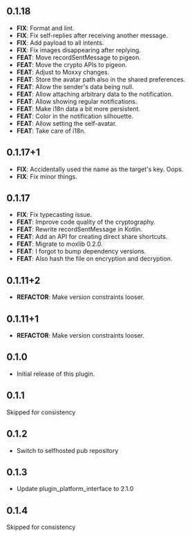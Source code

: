 ## 0.1.18

 - **FIX**: Format and lint.
 - **FIX**: Fix self-replies after receiving another message.
 - **FIX**: Add payload to all intents.
 - **FIX**: Fix images disappearing after replying.
 - **FEAT**: Move recordSentMessage to pigeon.
 - **FEAT**: Move the crypto APIs to pigeon.
 - **FEAT**: Adjust to Moxxy changes.
 - **FEAT**: Store the avatar path also in the shared preferences.
 - **FEAT**: Allow the sender's data being null.
 - **FEAT**: Allow attaching arbitrary data to the notification.
 - **FEAT**: Allow showing regular notifications.
 - **FEAT**: Make i18n data a bit more persistent.
 - **FEAT**: Color in the notification silhouette.
 - **FEAT**: Allow setting the self-avatar.
 - **FEAT**: Take care of i18n.

## 0.1.17+1

 - **FIX**: Accidentally used the name as the target's key. Oops.
 - **FIX**: Fix minor things.

## 0.1.17

 - **FIX**: Fix typecasting issue.
 - **FEAT**: Improve code quality of the cryptography.
 - **FEAT**: Rewrite recordSentMessage in Kotlin.
 - **FEAT**: Add an API for creating direct share shortcuts.
 - **FEAT**: Migrate to moxlib 0.2.0.
 - **FEAT**: I forgot to bump dependency versions.
 - **FEAT**: Also hash the file on encryption and decryption.

## 0.1.11+2

 - **REFACTOR**: Make version constraints looser.

## 0.1.11+1

 - **REFACTOR**: Make version constraints looser.

## 0.1.0

* Initial release of this plugin.

## 0.1.1

Skipped for consistency

## 0.1.2

* Switch to selfhosted pub repository

## 0.1.3

* Update plugin_platform_interface to 2.1.0

## 0.1.4

Skipped for consistency
